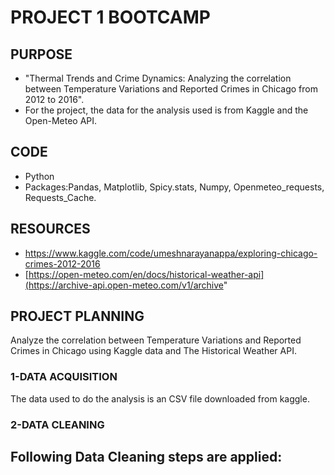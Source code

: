 #   PROJECT 1 BOOTCAMP

##  PURPOSE

- "Thermal Trends and Crime Dynamics: Analyzing the correlation between Temperature Variations and Reported Crimes in Chicago from 2012 to 2016".
- For the project, the data for the analysis used is from Kaggle and the Open-Meteo API.

##  CODE

- Python
- Packages:Pandas, Matplotlib, Spicy.stats, Numpy, Openmeteo_requests, Requests_Cache.

##  RESOURCES

- https://www.kaggle.com/code/umeshnarayanappa/exploring-chicago-crimes-2012-2016
- [https://open-meteo.com/en/docs/historical-weather-api](https://archive-api.open-meteo.com/v1/archive"

##  PROJECT PLANNING

Analyze the correlation between Temperature Variations and Reported Crimes in Chicago using Kaggle data and The Historical Weather API.

###  1-DATA ACQUISITION

The data used to do the analysis is an CSV file downloaded from kaggle.

###  2-DATA CLEANING

Following Data Cleaning steps are applied:
  - 
